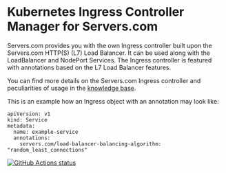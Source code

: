 # Kubernetes Ingress Controller Manager for Servers.com
Servers.com provides you with the own Ingress controller built upon the Servers.com HTTP(S) (L7) Load Balancer. It can be used along with the LoadBalancer and NodePort Services. 
The Ingress controller is featured with annotations based on the L7 Load Balancer features.

You can find more details on the Servers.com Ingress controller and peculiarities of usage in the [knowledge base](https://www.servers.com/support/knowledge/kubernetes-clusters/serverscom-ingress-controller).

This is an example how an Ingress object with an annotation may look like:

```
apiVersion: v1
kind: Service
metadata:
  name: example-service
  annotations:
    servers.com/load-balancer-balancing-algorithm: "random_least_connections"
```

[![GitHub Actions status](https://github.com/serverscom/serverscom-ingress-controller/workflows/Test/badge.svg)](https://github.com/serverscom/serverscom-ingress-controller/actions)
